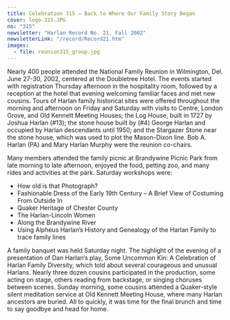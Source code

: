 ```yaml
---
title: Celebration 315 – Back to Where Our Family Story Began
cover: logo-315.JPG
no: "315"
newsletter: "Harlan Record No. 21, Fall 2002"
newsletterLink: "/record/Record21.htm"
images:
  - file: reunion315_group.jpg
---
```


Nearly 400 people attended the National Family Reunion in Wilmington, Del. June 27-30, 2002, centered at the Doubletree Hotel.  The events started with registration Thursday afternoon in the hospitality room, followed by a reception at the hotel that evening welcoming familiar faces and met new cousins.  Tours of Harlan family historical sites were offered throughout the morning and afternoon on Friday and Saturday with visits to Centre, London Grove, and Old Kennett Meeting Houses; the Log House, built in 1727 by Joshua Harlan (#13); the stone house built by (#4) George Harlan and occupied by Harlan descendants until 1950;  and the Stargazer Stone near the stone house, which was used to plot the Mason-Dixon line. Bob A. Harlan (PA) and  Mary Harlan Murphy were the reunion co-chairs. 

Many members attended the family picnic at Brandywine Picnic Park from late morning to late afternoon, enjoyed the food, petting zoo, and many rides and activities at the park.  Saturday workshops were:

- How old is that Photograph?
- Fashionable Dress of the Early 19th Century – A Brief View of Costuming From Outside In
- Quaker Heritage of Chester County
- The Harlan-Lincoln Women
- Along the Brandywine River
- Using Alpheus Harlan’s History and Genealogy of the Harlan Family to trace family lines 

A family banquet was held Saturday night. The highlight of the evening of a presentation of Dan Harlan’s play, Some Uncommon Kin: A Celebration of Harlan Family Diversity, which told about several courageous and unusual Harlans.  Nearly three dozen cousins participated in the production, some acting on stage, others reading from backstage, or singing choruses between scenes.  Sunday morning, some cousins attended a Quaker-style silent meditation service at Old Kennett Meeting House, where many Harlan ancestors are buried.  All to quickly, it was time for the final brunch and time to say goodbye and head for home.  